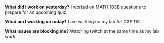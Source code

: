 **What did I work on yesterday?**
I worked on MATH 103B questions to prepare for an upcoming quiz.

**What am I working on today?**
I am working on my lab for CSE 110.

**What issues are blocking me?** 
Watching twitch at the same time as my lab work.
